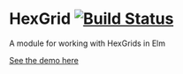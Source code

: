 HexGrid [![Build Status](https://travis-ci.org/deadfoxygrandpa/HexGrid.png?branch=master)](https://travis-ci.org/deadfoxygrandpa/HexGrid)
=======

A module for working with HexGrids in Elm

[See the demo here](http://deadfoxygrandpa.github.io/HexGrid/)
